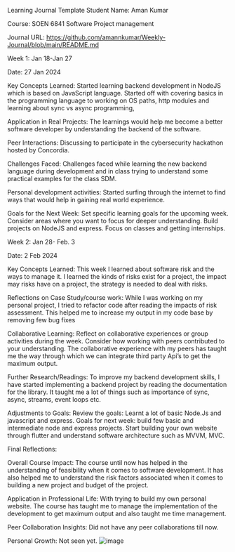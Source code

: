 Learning Journal Template Student Name: Aman Kumar

Course: SOEN 6841 Software Project management

Journal URL: https://github.com/amannkumar/Weekly-Journal/blob/main/README.md

Week 1: Jan 18-Jan 27

Date: 27 Jan 2024

Key Concepts Learned: Started learning backend development in NodeJS which is based on JavaScript language. Started off with covering basics in the programming language to working on OS paths, http modules and learning about sync vs async programming,

Application in Real Projects: The learnings would help me become a better software developer by understanding the backend of the software.

Peer Interactions: Discussing to participate in the cybersecurity hackathon hosted by Concordia.

Challenges Faced: Challenges faced while learning the new backend language during development and in class trying to understand some practical examples for the class SDM.

Personal development activities: Started surfing through the internet to find ways that would help in gaining real world experience.

Goals for the Next Week: Set specific learning goals for the upcoming week. Consider areas where you want to focus for deeper understanding. Build projects on NodeJS and express. Focus on classes and getting internships.

Week 2: Jan 28- Feb. 3

Date: 2 Feb 2024

Key Concepts Learned:
This week I learned about software risk and the ways to manage it. I learned the kinds of risks exist for a project, the impact may risks have on a project, the strategy is needed to deal with risks.

Reflections on Case Study/course work:
While I was working on my personal project, I tried to refactor code after reading the impacts of risk assessment. This helped me to increase my output in my code base by removing few bug fixes

Collaborative Learning:
Reflect on collaborative experiences or group activities during the week.
Consider how working with peers contributed to your understanding.
The collaborative experience with my peers has taught me the way through which we can integrate third party Api’s to get the maximum output.

Further Research/Readings:
To improve my backend development skills, I have started implementing a backend project by reading the documentation for the library. It taught me a lot of things such as importance of sync, async, streams, event loops etc.

Adjustments to Goals:
Review the goals: Learnt a lot of basic Node.Js and javascript and express. 
Goals for next week: build few basic and intermediate node and express projects. Start building your own website through flutter and understand software architecture such as MVVM, MVC.


Final Reflections:

Overall Course Impact: The course until now has helped in the understanding of feasibility when it comes to software development. It has also helped me to understand the risk factors associated when it comes to building a new project and budget of the project.

Application in Professional Life: With trying to build my own personal website. The course has taught me to manage the implementation of the development to get maximum output and also taught me time management.

Peer Collaboration Insights: Did not have any peer collaborations till now.

Personal Growth: Not seen yet.
![image](https://github.com/amannkumar/Weekly-Journal/assets/113698292/89fca1bf-ac6a-4e34-8796-cd9829f4fe21)
